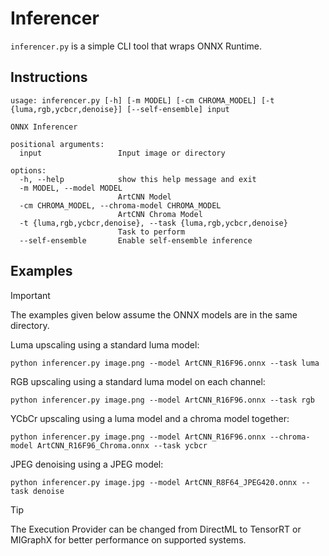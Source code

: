 # Inferencer
`inferencer.py` is a simple CLI tool that wraps ONNX Runtime.

## Instructions
```shell
usage: inferencer.py [-h] [-m MODEL] [-cm CHROMA_MODEL] [-t {luma,rgb,ycbcr,denoise}] [--self-ensemble] input

ONNX Inferencer

positional arguments:
  input                 Input image or directory

options:
  -h, --help            show this help message and exit
  -m MODEL, --model MODEL
                        ArtCNN Model
  -cm CHROMA_MODEL, --chroma-model CHROMA_MODEL
                        ArtCNN Chroma Model
  -t {luma,rgb,ycbcr,denoise}, --task {luma,rgb,ycbcr,denoise}
                        Task to perform
  --self-ensemble       Enable self-ensemble inference
  ```

## Examples

> [!IMPORTANT]
> The examples given below assume the ONNX models are in the same directory.

Luma upscaling using a standard luma model:
```shell
python inferencer.py image.png --model ArtCNN_R16F96.onnx --task luma
```

RGB upscaling using a standard luma model on each channel:
```shell
python inferencer.py image.png --model ArtCNN_R16F96.onnx --task rgb
```

YCbCr upscaling using a luma model and a chroma model together:
```shell
python inferencer.py image.png --model ArtCNN_R16F96.onnx --chroma-model ArtCNN_R16F96_Chroma.onnx --task ycbcr
```

JPEG denoising using a JPEG model:
```shell
python inferencer.py image.jpg --model ArtCNN_R8F64_JPEG420.onnx --task denoise
```

> [!TIP]
> The Execution Provider can be changed from DirectML to TensorRT or MIGraphX for better performance on supported systems.
